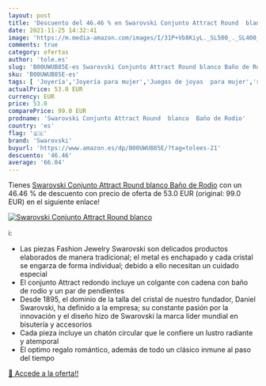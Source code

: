 ```yaml
---
layout: post
title: 'Descuento del 46.46 % en Swarovski Conjunto Attract Round  blanco'
date: 2021-11-25 14:32:41
image: 'https://m.media-amazon.com/images/I/31P+Vb8KiyL._SL500_._SL400_.jpg'
comments: true
category: ofertas
author: 'tole.es'
slug: 'B00UWUB85E-es Swarovski Conjunto Attract Round blanco Baño de Rodio'
sku: 'B00UWUB85E-es'
tags: [ 'Joyería','Joyería para mujer','Juegos de joyas  para mujer','swarovski', ]
actualPrice: 53.0 EUR
currency: EUR
price: 53.0
comparePrice: 99.0 EUR
prodname: 'Swarovski Conjunto Attract Round  blanco  Baño de Rodio'
country: 'es'
flag: '🇪🇸'
brand: 'Swarovski'
buyurl: 'https://www.amazon.es/dp/B00UWUB85E/?tag=tolees-21'
descuento: '46.46'
average: '66.04'
---
```


Tienes [Swarovski Conjunto Attract Round  blanco  Baño de Rodio](https://www.amazon.es/dp/B00UWUB85E/?tag=tolees-21) con un 46.46 % de descuento con precio de oferta de 53.0 EUR (original: 99.0 EUR) en el siguiente enlace!

[![Swarovski Conjunto Attract Round  blanco](https://m.media-amazon.com/images/I/31P+Vb8KiyL._SL500_._SL400_.jpg)](https://www.amazon.es/dp/B00UWUB85E/?tag=tolees-21)

ℹ️:

- Las piezas Fashion Jewelry Swarovski son delicados productos elaborados de manera tradicional; el metal es enchapado y cada cristal se engarza de forma individual; debido a ello necesitan un cuidado especial
- El conjunto Attract redondo incluye un colgante con cadena con baño de rodio y un par de pendientes
- Desde 1895, el dominio de la talla del cristal de nuestro fundador, Daniel Swarovski, ha definido a la empresa; su constante pasión por la innovación y el diseño hizo de Swarovski la marca líder mundial en bisutería y accesorios
- Cada pieza incluye un chatón circular que le confiere un lustro radiante y atemporal
- El optimo regalo romántico, además de todo un clásico inmune al paso del tiempo

[🛒 Accede a la oferta!!](https://www.amazon.es/dp/B00UWUB85E/?tag=tolees-21)
